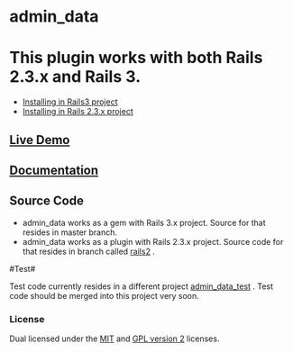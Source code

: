 # admin_data #

# This plugin works with both Rails 2.3.x and Rails 3.
* [Installing in Rails3 project](http://github.com/neerajdotname/admin_data/wiki/Installing-admin_data-in-a-Rails-3-project)
* [Installing in Rails 2.3.x project](https://github.com/neerajdotname/admin_data/wiki/Installing-admin_data-in-a-Rails-2.3.x-project)

## [Live Demo](http://admin-data-test.heroku.com/admin_data)

## [Documentation](http://github.com/neerajdotname/admin_data/wiki)

## Source Code ##
* admin_data works as a gem with Rails 3.x project. Source for that resides in master branch.
* admin_data works as a plugin with Rails 2.3.x project. Source code for that resides in branch called [rails2](https://github.com/neerajdotname/admin_data/tree/rails2) .

#Test#

Test code currently resides in a different project [admin_data_test](http://github.com/neerajdotname/admin_data_test) . Test code should be merged into this project very soon.


### License

Dual licensed under the [MIT](http://github.com/jquery/jquery/blob/master/MIT-LICENSE.txt) and [GPL version 2](http://github.com/jquery/jquery/blob/master/GPL-LICENSE.txt) licenses.
